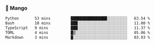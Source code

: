 ### 🥭 Mango

<!--START_SECTION:waka-->

```txt
Python       53 mins         ████████████████░░░░░░░░░   63.54 %
Bash         10 mins         ███░░░░░░░░░░░░░░░░░░░░░░   11.80 %
TypeScript   9 mins          ███░░░░░░░░░░░░░░░░░░░░░░   11.37 %
TOML         4 mins          █▒░░░░░░░░░░░░░░░░░░░░░░░   05.06 %
Markdown     3 mins          █░░░░░░░░░░░░░░░░░░░░░░░░   03.93 %
```

<!--END_SECTION:waka-->
